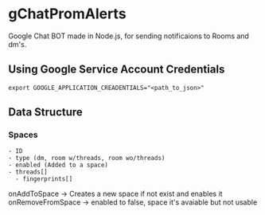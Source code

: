 # gChatPromAlerts

Google Chat BOT made in Node.js, for sending notificaions to Rooms and dm's.


## Using Google Service Account Credentials

`export GOOGLE_APPLICATION_CREADENTIALS="<path_to_json>"`

## Data Structure

### Spaces
    - ID
    - type (dm, room w/threads, room wo/threads) 
    - enabled (Added to a space)
    - threads[]
      - fingerprints[]

onAddToSpace -> Creates a new space if not exist and enables it
onRemoveFromSpace -> enabled to false, space it's avaiable but not usable

